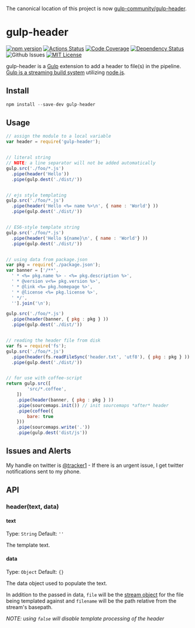 The canonical location of this project is now [gulp-community/gulp-header](https://github.com/gulp-community/gulp-header).

# gulp-header

[![npm version](https://img.shields.io/github/package-json/v/gulp-community/gulp-header)](https://www.npmjs.com/package/gulp-header)
[![Actions Status](https://github.com/gulp-community/gulp-header/workflows/Tests/badge.svg)](https://github.com/gulp-community/gulp-header/actions)
[![Code Coverage](https://img.shields.io/coveralls/github/gulp-community/gulp-header)](https://github.com/gulp-community/gulp-header)
[![Dependency Status](https://img.shields.io/librariesio/release/npm/gulp-header)](https://libraries.io/npm/gulp-header)
![Github Issues](https://img.shields.io/github/issues/gulp-community/gulp-header?style=plastic) 
[![MIT License](https://img.shields.io/github/license/gulp-community/gulp-header)](./LICENSE)

gulp-header is a [Gulp](https://github.com/gulpjs/gulp) extension to add a header to file(s) in the pipeline.  [Gulp is a streaming build system](https://github.com/gulpjs/gulp) utilizing [node.js](http://nodejs.org/).

## Install

```javascript
npm install --save-dev gulp-header
```

## Usage

```javascript
// assign the module to a local variable
var header = require('gulp-header');


// literal string
// NOTE: a line separator will not be added automatically
gulp.src('./foo/*.js')
  .pipe(header('Hello'))
  .pipe(gulp.dest('./dist/'))


// ejs style templating
gulp.src('./foo/*.js')
  .pipe(header('Hello <%= name %>\n', { name : 'World'} ))
  .pipe(gulp.dest('./dist/'))


// ES6-style template string
gulp.src('./foo/*.js')
  .pipe(header('Hello ${name}\n', { name : 'World'} ))
  .pipe(gulp.dest('./dist/'))


// using data from package.json
var pkg = require('./package.json');
var banner = ['/**',
  ' * <%= pkg.name %> - <%= pkg.description %>',
  ' * @version v<%= pkg.version %>',
  ' * @link <%= pkg.homepage %>',
  ' * @license <%= pkg.license %>',
  ' */',
  ''].join('\n');

gulp.src('./foo/*.js')
  .pipe(header(banner, { pkg : pkg } ))
  .pipe(gulp.dest('./dist/'))


// reading the header file from disk
var fs = require('fs');
gulp.src('./foo/*.js')
  .pipe(header(fs.readFileSync('header.txt', 'utf8'), { pkg : pkg } ))
  .pipe(gulp.dest('./dist/'))


// for use with coffee-script
return gulp.src([
        'src/*.coffee',
    ])
    .pipe(header(banner, { pkg : pkg } ))
    .pipe(sourcemaps.init()) // init sourcemaps *after* header
    .pipe(coffee({
        bare: true
    }))
    .pipe(sourcemaps.write('.'))
    .pipe(gulp.dest('dist/js'))
```

## Issues and Alerts

My handle on twitter is [@tracker1](https://twitter.com/tracker1) - If there is an urgent issue, I get twitter notifications sent to my phone.

## API

### header(text, data)

#### text

Type: `String`
Default: `''`

The template text.


#### data

Type: `Object`
Default: `{}`

The data object used to populate the text.

In addition to the passed in data, `file` will be the [stream object](https://github.com/gulpjs/vinyl#instance-properties) for the file being templated against and `filename` will be the path relative from the stream's basepath.

*NOTE: using `false` will disable template processing of the header*
